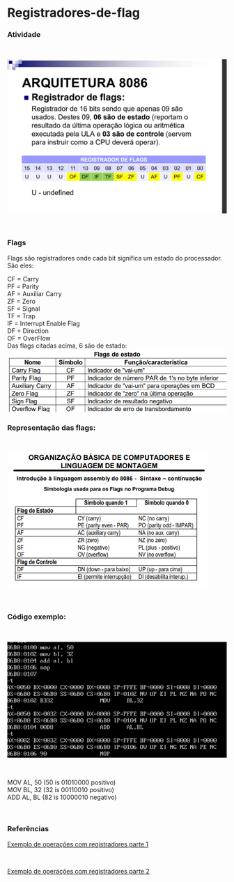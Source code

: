 # Registradores-de-flag

<h3>Atividade</h3>
<br/>

![Atividade](atividade.jfif "Atividade")

<br/>

<h3>Flags </h3>
Flags são registradores onde cada bit significa um estado do processador. São eles:<br/>

CF = Carry <br/>
PF = Parity <br/>
AF = Auxiliar Carry <br/>
ZF = Zero <br/>
SF = Signal <br/>
TF = Trap <br/>
IF = Interrupt Enable Flag <br/>
DF = Direction <br/>
OF = OverFlow <br/>
Das flags citadas acima, 6 são de estado: <br/>
![Flags de estado](Festado.png "Flags de estado")


<h3>Representação das flags:</h3>

<br/>

![Flags](simbologia.png)

<br/>

<h3>Código exemplo:</h3>

<br/>

![Simbologia](código.jfif "Código exemplo 1")

<br/>

MOV AL, 50 (50 is 01010000 positivo)<br/>
MOV BL, 32 (32 is 00110010 positivo)<br/>
ADD AL, BL (82 is 10000010 negativo)<br/>

<br/>

<h3>Referências</h3>

[Exemplo de operações com registradores parte 1](https://www.youtube.com/watch?v=CfVj3Iip4q4)

<br/>

[Exemplo de operações com registradores parte 2](https://www.youtube.com/watch?v=L5-YG6MYs5w&t=1967s)

